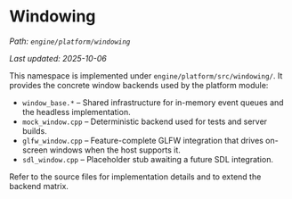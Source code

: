 # Windowing

_Path: `engine/platform/windowing`_

_Last updated: 2025-10-06_

This namespace is implemented under `engine/platform/src/windowing/`.
It provides the concrete window backends used by the platform module:

- `window_base.*` – Shared infrastructure for in-memory event queues and the headless implementation.
- `mock_window.cpp` – Deterministic backend used for tests and server builds.
- `glfw_window.cpp` – Feature-complete GLFW integration that drives on-screen windows when the host supports it.
- `sdl_window.cpp` – Placeholder stub awaiting a future SDL integration.

Refer to the source files for implementation details and to extend the backend matrix.
